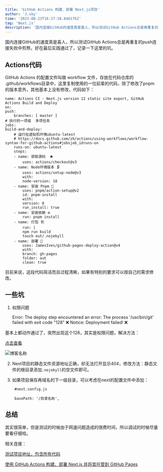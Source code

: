 ```yaml
---
title: 'GitHub Actions 构建、部署 Next.js项目'
author: 'J.sky'
time: '2023-08-23T16:37:38.846176Z'
tag: 'Next.js'
description: '国内连接GitHub的速度真是喜人，所以测试GitHub Actions总是再重复的push连接失败中煎熬，好在最后实践通过了，记录一下这里的坑。'
---
```


国内连接GitHub的速度真是喜人，所以测试GitHub Actions总是再重复的push连接失败中煎熬，好在最后实践通过了，记录一下这里的坑。

## Actions代码

GitHub Actions 的配置文件叫做 workflow 文件，存放在代码仓库的 .github/workflows目录中，这里复制使用的一位前辈的代码，除了修改了pnpm的版本意外，其他基本上没有修改，代码如下：

    name: Actions CI - Next.js version 12 static site export, GitHub Actions Build and Deploy
    on:
    push:
        branches: [ master ]
    # 执行的一项或  多项任务
    jobs:
    build-and-deploy:
        # 运行在虚拟机环境ubuntu-latest
        # https://docs.github.com/zh/actions/using-workflows/workflow-syntax-for-github-actions#jobsjob_idruns-on
        runs-on: ubuntu-latest
        steps:
        - name: 获取源码  🛎️
            uses: actions/checkout@v3
        - name: Node环境版本 🗜️
            uses: actions/setup-node@v3
            with:
            node-version: 18
        - name: 安装 Pnpm 🧬
            uses: pnpm/action-setup@v2
            id: pnpm-install
            with:
            version: 8
            run_install: true
        - name: 安装依赖 ⚙️
            run: pnpm install
        - name: 打包 🏗️
            run: |
            npm run build
            touch out/.nojekyll
        - name: 部署 🚀
            uses: JamesIves/github-pages-deploy-action@v4
            with:
            branch: gh-pages
            folder: out
            clean: true


目前来说，这段代码简洁而且过程清晰，如果有特别的要求可以按自己的需求修改。

## 一些坑

1. 权限问题

    Error: The deploy step encountered an error: The process '/usr/bin/git' failed with exit code "128"  ❌ Notice: Deployment failed! ❌

基本上都动作通过了，突然出现这个128，其实是权限问题，解决方法：

[点击查看](https://github.com/actions/checkout/issues/417#issuecomment-1427951779)

![博客名称](https://suiyan.cc/assets/images/2023/git128.webp)

2. Next项目的静态文件资源地址正确，却无法打开显示404，修改方法：静态文件的根目录添加`.nojekyll`的空文件即可。
3. 如果项目保存再域名的下一级目录，可以考虑在next的配置文件中添加：


        #next.config.js
        
        basePath: '/目录名称',


##  总结

其实很简单，但是测试的时候由于网速问题造成的很费时间，所以调试的时候尽量要看仔细哈。


相关连接：

[测试项目地址，包含所有代码](https://github.com/bosichong/githubactionstest)

[使用 GitHub Actions 构建、部署 Next.js 并将其托管到 GitHub Pages](https://juejin.cn/post/7220410343649624121)